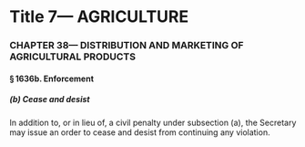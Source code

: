 
# Title 7— AGRICULTURE
### CHAPTER 38— DISTRIBUTION AND MARKETING OF AGRICULTURAL PRODUCTS
#### § 1636b. Enforcement
##### (b) Cease and desist

In addition to, or in lieu of, a civil penalty under subsection (a), the Secretary may issue an order to cease and desist from continuing any violation.
